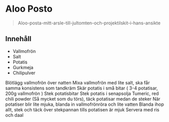 # Aloo Posto

> Aloo-posta-mitt-arsle-till-jultomten-och-projektilskit-i-hans-ansikte

## Innehåll

* Vallmofrön
* Salt
* Potatis
* Gurkmeja
* Chilipulver

Blötlägg vallmofrön över natten
Mixa vallmofrön med lite salt, ska får samma konsistens som tandkräm
Skär potatis i små bitar
( 3-4 potatisar, 200g vallmofrön )
Stek potatisbitar
Stek potatis i senapsolja
Tumeric, red chili powder (Så mycket som du törs), täck potatisar medan de steker
När potatiser blir lite mjuka, blanda in vallmofrönröra och lite vatten
Blanda ihop allt, stek och täck över stekpannan tills potatisen är mjuk
Servera med ris och daal
